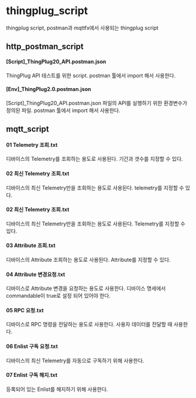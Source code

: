 # thingplug_script
thingplug script, postman과 mqttfx에서 사용되는 thingplug script


## http_postman_script
#### [Script]_ThingPlug20_API.postman.json

ThingPlug API 테스트를 위한 script. postman 툴에서 import 해서 사용한다.


#### [Env]_ThingPlug2.0.postman.json

[Script]_ThingPlug20_API.postman.json 파일의 API를 실행하기 위한 환경변수가 정의된 파일. postman 툴에서 import 해서 사용한다.



## mqtt_script

#### 01 Telemetry 조회.txt
디바이스의 Telemetry를 조회하는 용도로 사용된다. 기간과 갯수를 지정할 수 있다.

#### 02 최신 Telemetry 조회.txt
디바이스의 최신 Telemetry만을 조회하는 용도로 사용된다. telemetry를 지정할 수 있다.

#### 02 최신 Telemetry 조회.txt
디바이스의 최신 Telemetry만을 조회하는 용도로 사용된다. Telemetry를 지정할 수 있다.

#### 03 Attribute 조회.txt
디바이스의 Attribute 조회하는 용도로 사용된다. Attribute를 지정할 수 있다.

#### 04 Attribute 변경요청.txt
디바이스로 Attribute 변경을 요청하는 용도로 사용한다. 디바이스 명세에서 commandable이 true로 설정 되어 있어야 한다.

#### 05 RPC 요청.txt
디바이스로 RPC 명령을 전달하는 용도로 사용한다. 사용자 데이터를 전달할 때 사용한다.

#### 06 Enlist 구독 요청.txt
디바이스의 최신 Telemetry를 자동으로 구독하기 위해 사용한다.

#### 07 Enlist 구독 해지.txt
등록되어 있는 Enlist를 해지하기 위해 사용한다.

